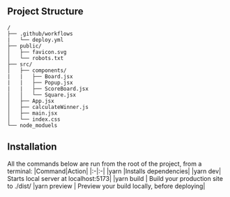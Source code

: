 ## Project Structure

```
/
├── .github/workflows
|   └── deploy.yml
├── public/
│   ├── favicon.svg
│   └── robots.txt
├── src/
│   ├── components/
|   |   ├── Board.jsx
|   |   ├── Popup.jsx
|   |   ├── ScoreBoard.jsx
│   │   └── Square.jsx
│   ├── App.jsx
│   ├── calculateWinner.js
│   ├── main.jsx
│   └── index.css
└── node_moduels
```

## Installation

All the commands below are run from the root of the project, from a terminal:
|Command|Action|
|:-|:-|
|yarn |Installs dependencies|
|yarn dev| Starts local server at localhost:5173|
|yarn build | Build your production site to ./dist/
|yarn preview | Preview your build locally, before deploying|
